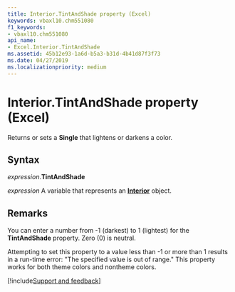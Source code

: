 ```yaml
---
title: Interior.TintAndShade property (Excel)
keywords: vbaxl10.chm551080
f1_keywords:
- vbaxl10.chm551080
api_name:
- Excel.Interior.TintAndShade
ms.assetid: 45b12e93-1a6d-b5a3-b31d-4b41d87f3f73
ms.date: 04/27/2019
ms.localizationpriority: medium
---
```



# Interior.TintAndShade property (Excel)

Returns or sets a **Single** that lightens or darkens a color.


## Syntax

_expression_.**TintAndShade**

_expression_ A variable that represents an **[Interior](excel.interior(object).md)** object.


## Remarks

You can enter a number from -1 (darkest) to 1 (lightest) for the **TintAndShade** property. Zero (0) is neutral.

Attempting to set this property to a value less than -1 or more than 1 results in a run-time error: "The specified value is out of range." This property works for both theme colors and nontheme colors.




[!include[Support and feedback](~/includes/feedback-boilerplate.md)]
